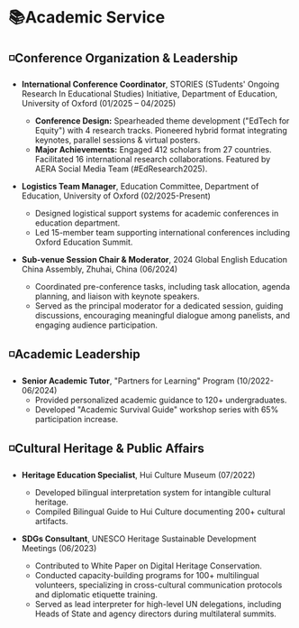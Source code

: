 # 📚Academic Service

## ◽️Conference Organization & Leadership
- **International Conference Coordinator**, STORIES (STudents' Ongoing Research In Educational Studies) Initiative, Department of Education, University of Oxford (01/2025 – 04/2025)
  - **Conference Design:** Spearheaded theme development ("EdTech for Equity") with 4 research tracks. Pioneered hybrid format integrating keynotes, parallel sessions & virtual posters.
  - **Major Achievements:** Engaged 412 scholars from 27 countries. Facilitated 16 international research collaborations. Featured by AERA Social Media Team (#EdResearch2025).

- **Logistics Team Manager**, Education Committee, Department of Education, University of Oxford (02/2025-Present)
  - Designed logistical support systems for academic conferences in education department.
  - Led 15-member team supporting international conferences including Oxford Education Summit.

- **Sub-venue Session Chair & Moderator**, 2024 Global English Education China Assembly, Zhuhai, China (06/2024)
  - Coordinated pre-conference tasks, including task allocation, agenda planning, and liaison with keynote speakers.
  - Served as the principal moderator for a dedicated session, guiding discussions, encouraging meaningful dialogue among panelists, and engaging audience participation.

## ◽️Academic Leadership
- **Senior Academic Tutor**, "Partners for Learning" Program (10/2022-06/2024)
  - Provided personalized academic guidance to 120+ undergraduates.
  - Developed "Academic Survival Guide" workshop series with 65% participation increase.

## ◽️Cultural Heritage & Public Affairs
- **Heritage Education Specialist**, Hui Culture Museum (07/2022)
  - Developed bilingual interpretation system for intangible cultural heritage.
  - Compiled Bilingual Guide to Hui Culture documenting 200+ cultural artifacts.

- **SDGs Consultant**, UNESCO Heritage Sustainable Development Meetings (06/2023)
  - Contributed to White Paper on Digital Heritage Conservation.
  - Conducted capacity-building programs for 100+ multilingual volunteers, specializing in cross-cultural communication protocols and diplomatic etiquette training.
  - Served as lead interpreter for high-level UN delegations, including Heads of State and agency directors during multilateral summits.